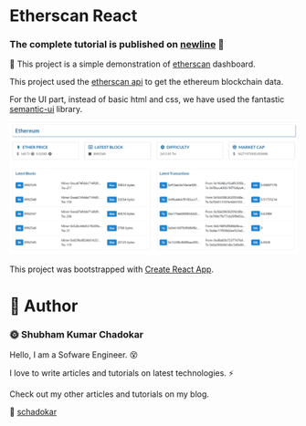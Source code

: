# Etherscan React  

### The complete tutorial is published on [newline](https://www.newline.co/@schadokar/create-your-own-etherscan-with-react-in-5-minutes--4626addd) :tada: 

:dog: This project is a simple demonstration of [etherscan](https://etherscan.io) dashboard.

This project used the [etherscan api](https://etherscan.io/apis) to get the ethereum blockchain data.

For the UI part, instead of basic html and css, we have used the fantastic [semantic-ui](https://react.semantic-ui.com/) library.

<img src="public/etherscan.PNG">

This project was bootstrapped with [Create React App](https://github.com/facebook/create-react-app).   

# :pencil: Author  

### :sun_with_face: Shubham Kumar Chadokar   

Hello, I am a Sofware Engineer. :dizzy_face:   

I love to write articles and tutorials on latest technologies. :zap:  

Check out my other articles and tutorials on my blog.  

:link: [schadokar](https://schadokar.in)


